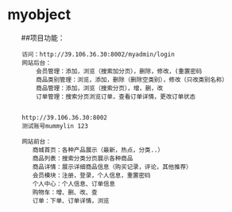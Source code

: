 # myobject

        ##项目功能：
        
        
        访问：http://39.106.36.30:8002/myadmin/login
        网站后台：
            会员管理：添加，浏览（搜索加分页），删除，修改，(重置密码
            商品类别管理：浏览，添加，删除（删除空类别），修改（只改类别名称）
            商品管理：添加，浏览（搜索分页），增，删，改
            订单管理：搜索分页浏览订单，查看订单详情，更改订单状态
            
            
        http://39.106.36.30:8002
        测试账号mummylin 123
        
        网站前台：
           商城首页：各种产品展示（最新，热点，分类..）
           商品列表：搜索分类分页展示各种商品
           商品详情：展示详细商品信息（购买记录，评论，其他推荐）
           会员模块：注册，登录，个人信息，重置密码
           个人中心：个人信息、订单信息
           购物车：增、删、改、查
           订单：下单、订单详情，浏览
